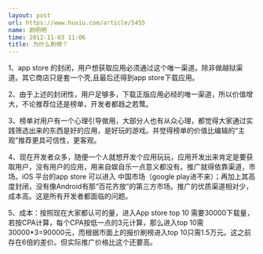 ```yaml
---
layout: post
url: https://www.huxiu.com/article/5455
name: 颜明明
time: 2012-11-03 11:06
title: 为什么刷榜？
---
```

1、app store 的封闭，用户想获取应用必须通过这个唯一渠道。除非做越狱渠道。其它商店只是套一个壳,且最后还得到app store下载应用。

2、由于上述的封闭性，用户足够多，下载正版应用必经的唯一渠道，所以价值增大，不论推荐位还是榜单，开发者都趋之若鹜。

3、榜单对用户有一个心理引导做用，大部分人也有从众心理，都觉得大家通过实践筛选出来的东西是好的应用，是好玩的游戏。并觉得榜单的价值比编辑的“主观”推荐更具可信性，更客观。

4、现在开发者众多，随便一个人就想开发个应用玩玩，应用开发出来肯定是要获取用户，没有用户的应用，用来自娱自乐一点意义都没有。推广就得依靠渠道，市场。iOS 平台的app store 可以进入 中国市场（google play进不来）；再加上其高度封闭，没有像Android有那“百花齐放”的第三方市场。推广的优质渠道相对少，成本高。这是所有开发者都面临的问题。

5、成本：按照现在大家都认可的量，进入App store top 10 需要30000下载量，若按CPA计算，每个CPA按低一点的3元计算，那么进入top 10需30000*3=90000元，而根据市面上的报价刷榜进入top 10只需1.5万元。这之前存在6倍的差价。但实际推广价格比这个还要高。

